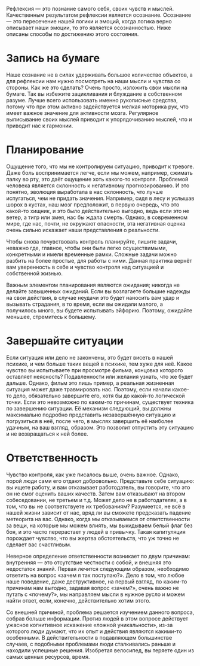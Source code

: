 Рефлексия — это познание самого себя, своих чувств и мыслей. Качественным результатом рефлексии является осознание. Осознание — это пересечение нашей логики и эмоций, когда логика верно описывает наши эмоции, то это является осознанностью. Ниже описаны способы по достижению этого состояния.

# Запись на бумаге
Наше сознание не в силах удерживать большое количество объектов, а для рефлексии нам нужно посмотреть на наши мысли и чувства со стороны. Как же это сделать? Очень просто, изложить свои мысли на бумаге. Так вы избежите зацикливания и блуждание в собственном разуме. Лучше всего использовать именно рукописные средства, потому что при этом активно задействуется мелкая моторика рук, что имеет важное значение для активности мозга. Регулярное выписывание своих мыслей приводит к упорядочиванию мыслей, что и приводит нас к гармонии.

# Планирование
Ощущение того, что мы не контролируем ситуацию, приводит к тревоге. Даже боль воспринимается легче, если мы можем, например, сжимать палку во рту, это даёт ощущение хоть какого-то контроля. Проблемой человека является склонность к негативному прогнозированию. И это понятно, эволюция выработала в нас склонность, что лучше испугаться, чем не придать значения. Например, сидя в лесу и услышав шорох в кустах, наш мозг предположит, в первую очередь, что это какой-то хищник, и это было действительно выгодно, ведь если это не ветер, а тигр или змея, нас бы ждала смерть. Однако, в современном мире, где нас, почти, не окружают опасности, эта негативная оценка очень сильно искажает наши представления о реальности.

Чтобы снова почувствовать контроль планируйте, пишите задачи, неважно где, главное, чтобы они были легко осуществимыми, конкретными и имели временные рамки. Сложные задачи можно разбить на более простые, для работы с ними. Данная практика вернёт вам уверенность в себе и чувство контроля над ситуацией и собственной жизнью.

Важным элементом планирования являются ожидания; никогда не делайте завышенных ожиданий. Если вы возлагаете большие надежды на свои действия, в случае неудачи это будет наносить вам удар и вызывать страдания, в то время, если вы ожидали малого, а получилось много, вы будете испытывать эйфорию. Поэтому, ожидайте меньшее, стремитесь к большему.

# Завершайте ситуации
Если ситуация или дело не закончены, это будет висеть в нашей психике, и чем больше таких вещей в психике, тем хуже для неё. Какое чувство вы испытываете при просмотре фильма, концовка которого оставляет неясность? Подавленности или желания узнать, что же будет дальше. Однако, фильм это лишь пример, а реальная жизненная ситуация может даже травмировать нас. Поэтому, если начали какое-то дело, обязательно завершите его, хотя бы до какой-то логической точки. Если это невозможно по каким-то причинам, существует техника по завершению ситуации. Её механизм следующий, вы должны максимально подробно представить незавершённую ситуацию и погрузиться в неё, после чего, в мыслях завершить её наиболее удачным, на ваш взгляд, образом. Это позволит отпустить эту ситуацию и не возвращаться к ней более.

# Ответственность
Чувство контроля, как уже писалось выше, очень важное. Однако, порой люди сами его отдают добровольно. Представьте себе ситуацию: вы ищете работу, и вам отказывает работодатель, вы говорите, что это он не смог оценить ваших качеств. Затем вам отказывают на втором собеседовании, не третьем и т.д. Может дело не в работодателях, а в том, что вы не соответствуете их требованиям? Разумеется, не всё в нашей жизни зависит от нас, вряд ли вы сможете предсказать падение метеорита на вас. Однако, когда мы отказываемся от ответственности за вещи, на которые мы можем влиять, мы выкидываем белый флаг без боя, и это часто перерастает у людей в привычку. Такая капитуляция порождает чувство, что вы жертва обстоятельств, что уж точно не сделает вас счастливым.

Неверное определение ответственности возникает по двум причинам: внутренняя — это отсутствие честности с собой, и внешняя это недостаток знаний. Первая лечится следующим образом, необходимо ответить на вопрос «зачем я так поступаю?». Дело в том, что любое наше поведение, даже деструктивное, на первый взгляд, по каким-то причинам нам выгодно, задавая вопрос «зачем?», очень важно не путать с «почему?», мы направляем мысли в нужное русло и можем найти ответ, если, конечно, действительно хотим этого.

Со внешней причиной, проблема решается изучением данного вопроса, собрав больше информации. Против людей в этом вопросе действует ужасное когнитивное искажение «ложной уникальности», из-за которого люди думают, что их опыт и действия являются какими-то особенными. В действительности в подавляющем большинстве случаев, с подобными проблемами люди сталкивались раньше и находили успешные решения. Изобретая велосипед, вы теряете один из самых ценных ресурсов, время.
